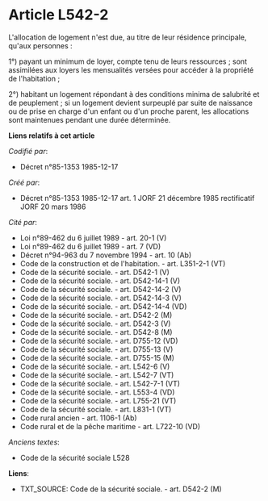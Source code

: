 # Article L542-2

L'allocation de logement n'est due, au titre de leur résidence principale, qu'aux personnes : 

1°) payant un minimum de loyer, compte tenu de leurs ressources ; sont assimilées aux loyers les mensualités versées pour
accéder à la propriété de l'habitation ; 

2°) habitant un logement répondant à des conditions minima de salubrité et de peuplement ; si un logement devient surpeuplé
par suite de naissance ou de prise en charge d'un enfant ou d'un proche parent, les allocations sont maintenues pendant une
durée déterminée.

**Liens relatifs à cet article**

_Codifié par_:

  - Décret n°85-1353 1985-12-17

_Créé par_:

  - Décret n°85-1353 1985-12-17 art. 1 JORF 21 décembre 1985 rectificatif JORF 20 mars 1986

_Cité par_:

  - Loi n°89-462 du 6 juillet 1989 - art. 20-1 (V)
  - Loi n°89-462 du 6 juillet 1989 - art. 7 (VD)
  - Décret n°94-963 du 7 novembre 1994 - art. 10 (Ab)
  - Code de la construction et de l'habitation. - art. L351-2-1 (VT)
  - Code de la sécurité sociale. - art. D542-1 (V)
  - Code de la sécurité sociale. - art. D542-14-1 (V)
  - Code de la sécurité sociale. - art. D542-14-2 (V)
  - Code de la sécurité sociale. - art. D542-14-3 (V)
  - Code de la sécurité sociale. - art. D542-14-4 (VD)
  - Code de la sécurité sociale. - art. D542-2 (M)
  - Code de la sécurité sociale. - art. D542-3 (V)
  - Code de la sécurité sociale. - art. D542-8 (M)
  - Code de la sécurité sociale. - art. D755-12 (VD)
  - Code de la sécurité sociale. - art. D755-13 (V)
  - Code de la sécurité sociale. - art. D755-15 (M)
  - Code de la sécurité sociale. - art. L542-6 (V)
  - Code de la sécurité sociale. - art. L542-7 (VT)
  - Code de la sécurité sociale. - art. L542-7-1 (VT)
  - Code de la sécurité sociale. - art. L553-4 (VD)
  - Code de la sécurité sociale. - art. L755-21 (VT)
  - Code de la sécurité sociale. - art. L831-1 (VT)
  - Code rural ancien - art. 1106-1 (Ab)
  - Code rural et de la pêche maritime - art. L722-10 (VD)

_Anciens textes_:

  - Code de la sécurité sociale L528

**Liens**:

  - TXT_SOURCE: Code de la sécurité sociale. - art. D542-2 (M)
